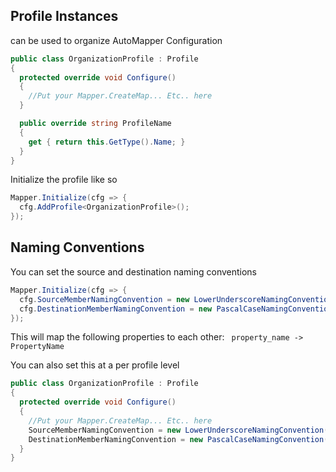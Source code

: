 ## Profile Instances
can be used to organize AutoMapper Configuration
````csharp
public class OrganizationProfile : Profile 
{
  protected override void Configure() 
  {
    //Put your Mapper.CreateMap... Etc.. here
  }

  public override string ProfileName  
  { 
    get { return this.GetType().Name; } 
  } 
}
````

Initialize the profile like so 
```` csharp
Mapper.Initialize(cfg => {
  cfg.AddProfile<OrganizationProfile>();
});
````

## Naming Conventions
You can set the source and destination naming conventions
````csharp
Mapper.Initialize(cfg => {
  cfg.SourceMemberNamingConvention = new LowerUnderscoreNamingConvention();
  cfg.DestinationMemberNamingConvention = new PascalCaseNamingConvention();
});
````
This will map the following properties to each other: 
`  property_name -> PropertyName `

You can also set this at a per profile level 
````csharp
public class OrganizationProfile : Profile 
{
  protected override void Configure() 
  {
    //Put your Mapper.CreateMap... Etc.. here
    SourceMemberNamingConvention = new LowerUnderscoreNamingConvention();
    DestinationMemberNamingConvention = new PascalCaseNamingConvention();
  }
}
````
